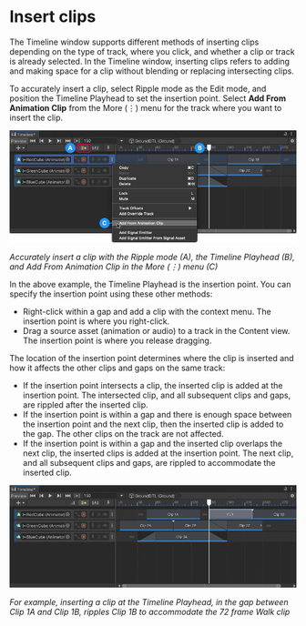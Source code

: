 # Insert clips

The Timeline window supports different methods of inserting clips depending on the type of track, where you click, and whether a clip or track is already selected. In the Timeline window, inserting clips refers to adding and making space for a clip without blending or replacing intersecting clips.

To accurately insert a clip, select Ripple mode as the Edit mode, and position the Timeline Playhead to set the insertion point. Select **Add From Animation Clip** from the More (⋮) menu for the track where you want to insert the clip.

![](images/spec-tl-insert-clip-before.png)

_Accurately insert a clip with the Ripple mode (A), the Timeline Playhead (B), and Add From Animation Clip in the More (⋮) menu (C)_

In the above example, the Timeline Playhead is the insertion point. You can specify the insertion point using these other methods:

* Right-click within a gap and add a clip with the context menu. The insertion point is where you right-click.
* Drag a source asset (animation or audio) to a track in the Content view. The insertion point is where you release dragging.

The location of the insertion point determines where the clip is inserted and how it affects the other clips and gaps on the same track:

* If the insertion point intersects a clip, the inserted clip is added at the insertion point. The intersected clip, and all subsequent clips and gaps, are rippled after the inserted clip.
* If the insertion point is within a gap and there is enough space between the insertion point and the next clip, then the inserted clip is added to the gap. The other clips on the track are not affected.
* If the insertion point is within a gap and the inserted clip overlaps the next clip, the inserted clips is added at the insertion point. The next clip, and all subsequent clips and gaps, are rippled to accommodate the inserted clip.

![](images/tl-insert-clip-after.png)

_For example, inserting a clip at the Timeline Playhead, in the gap between Clip 1A and Clip 1B, ripples Clip 1B to accommodate the 72 frame Walk clip_
